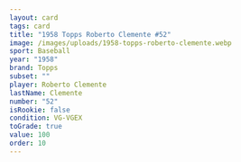 ```yaml
---
layout: card
tags: card
title: "1958 Topps Roberto Clemente #52"
image: /images/uploads/1958-topps-roberto-clemente.webp
sport: Baseball
year: "1958"
brand: Topps
subset: ""
player: Roberto Clemente
lastName: Clemente
number: "52"
isRookie: false
condition: VG-VGEX
toGrade: true
value: 100
order: 10
---
```

